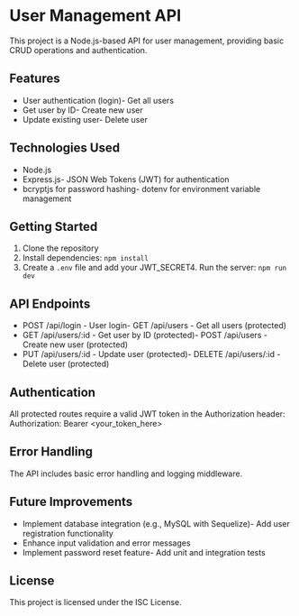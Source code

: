 # User Management API
This project is a Node.js-based API for user management, providing basic CRUD operations and authentication.
## Features
- User authentication (login)- Get all users
- Get user by ID- Create new user
- Update existing user- Delete user
## Technologies Used
- Node.js
- Express.js- JSON Web Tokens (JWT) for authentication
- bcryptjs for password hashing- dotenv for environment variable management
## Getting Started
1. Clone the repository
2. Install dependencies: `npm install`
3. Create a `.env` file and add your JWT_SECRET4. Run the server: `npm run dev`
## API Endpoints
- POST /api/login - User login- GET /api/users - Get all users (protected)
- GET /api/users/:id - Get user by ID (protected)- POST /api/users - Create new user (protected)
- PUT /api/users/:id - Update user (protected)- DELETE /api/users/:id - Delete user (protected)
## Authentication

All protected routes require a valid JWT token in the Authorization header:
Authorization: Bearer <your_token_here>

## Error Handling
The API includes basic error handling and logging middleware.
## Future Improvements
- Implement database integration (e.g., MySQL with Sequelize)- Add user registration functionality
- Enhance input validation and error messages
- Implement password reset feature- Add unit and integration tests
## License

This project is licensed under the ISC License.







>




















